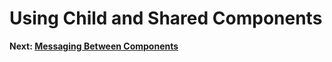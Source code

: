 # Using Child and Shared Components


**Next: [Messaging Between Components](./messaging-between-components.md)**
